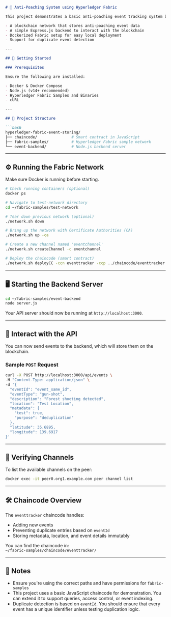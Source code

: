 ```markdown
# 🦌 Anti-Poaching System using Hyperledger Fabric

This project demonstrates a basic anti-poaching event tracking system built on **Hyperledger Fabric**, featuring:

- A blockchain network that stores anti-poaching event data
- A simple Express.js backend to interact with the blockchain
- Dockerized Fabric setup for easy local deployment
- Support for duplicate event detection

---

## 🚀 Getting Started

### Prerequisites

Ensure the following are installed:

- Docker & Docker Compose
- Node.js (v14+ recommended)
- Hyperledger Fabric Samples and Binaries
- cURL

---

## 🧠 Project Structure

```bash
hyperledger-fabric-event-storing/
├── chaincode/               # Smart contract in JavaScript
├── fabric-samples/          # Hyperledger Fabric sample network
└── event-backend/           # Node.js backend server
```

---

## ⚙️ Running the Fabric Network

Make sure Docker is running before starting.

```bash
# Check running containers (optional)
docker ps

# Navigate to test-network directory
cd ~/fabric-samples/test-network

# Tear down previous network (optional)
./network.sh down

# Bring up the network with Certificate Authorities (CA)
./network.sh up -ca

# Create a new channel named 'eventchannel'
./network.sh createChannel -c eventchannel

# Deploy the chaincode (smart contract)
./network.sh deployCC -ccn eventtracker -ccp ../chaincode/eventtracker -ccl javascript -c eventchannel
```

---

## 🖥️ Starting the Backend Server

```bash
cd ~/fabric-samples/event-backend
node server.js
```

Your API server should now be running at `http://localhost:3000`.

---

## 🔁 Interact with the API

You can now send events to the backend, which will store them on the blockchain.

### Sample `POST` Request

```bash
curl -X POST http://localhost:3000/api/events \
-H "Content-Type: application/json" \
-d '{
  "eventId": "event_same_id",
  "eventType": "gun-shot",
  "description": "Forest shooting detected",
  "location": "Test Location",
  "metadata": {
    "test": true,
    "purpose": "deduplication"
  },
  "latitude": 35.6895,
  "longitude": 139.6917
}'
```

---

## 📡 Verifying Channels

To list the available channels on the peer:

```bash
docker exec -it peer0.org1.example.com peer channel list
```

---

## 🛠️ Chaincode Overview

The `eventtracker` chaincode handles:

- Adding new events
- Preventing duplicate entries based on `eventId`
- Storing metadata, location, and event details immutably

You can find the chaincode in:  
`~/fabric-samples/chaincode/eventtracker/`

---

## 📌 Notes

- Ensure you're using the correct paths and have permissions for `fabric-samples`
- This project uses a basic JavaScript chaincode for demonstration. You can extend it to support queries, access control, or event indexing.
- Duplicate detection is based on `eventId`. You should ensure that every event has a unique identifier unless testing duplication logic.
